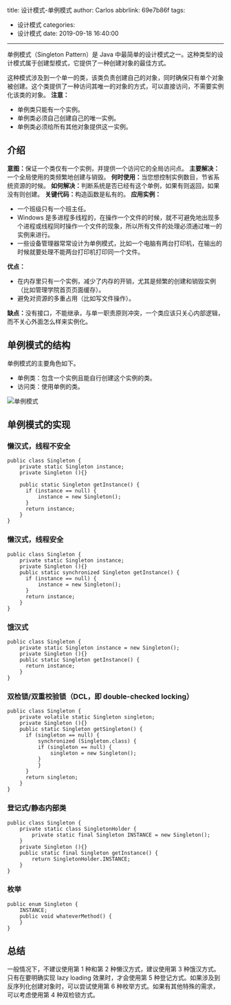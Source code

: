 title: 设计模式-单例模式
author: Carlos
abbrlink: 69e7b86f
tags:
  - 设计模式
categories:
  - 设计模式
date: 2019-09-18 16:40:00
---
单例模式（Singleton Pattern）是 Java 中最简单的设计模式之一。这种类型的设计模式属于创建型模式，它提供了一种创建对象的最佳方式。

这种模式涉及到一个单一的类，该类负责创建自己的对象，同时确保只有单个对象被创建。这个类提供了一种访问其唯一的对象的方式，可以直接访问，不需要实例化该类的对象。
<strong>注意：</strong>
+ 单例类只能有一个实例。
+ 单例类必须自己创建自己的唯一实例。
+ 单例类必须给所有其他对象提供这一实例。

## 介绍
<strong>意图：</strong>保证一个类仅有一个实例，并提供一个访问它的全局访问点。
<strong>主要解决：</strong>一个全局使用的类频繁地创建与销毁。
<strong>何时使用：</strong>当您想控制实例数目，节省系统资源的时候。
<strong>如何解决：</strong>判断系统是否已经有这个单例，如果有则返回，如果没有则创建。
<strong>关键代码：</strong>构造函数是私有的。
<strong>应用实例：</strong>
+ 一个班级只有一个班主任。
+ Windows 是多进程多线程的，在操作一个文件的时候，就不可避免地出现多个进程或线程同时操作一个文件的现象，所以所有文件的处理必须通过唯一的实例来进行。
+ 一些设备管理器常常设计为单例模式，比如一个电脑有两台打印机，在输出的时候就要处理不能两台打印机打印同一个文件。

<strong>优点：</strong>
+ 在内存里只有一个实例，减少了内存的开销，尤其是频繁的创建和销毁实例（比如管理学院首页页面缓存）。
+ 避免对资源的多重占用（比如写文件操作）。

<strong>缺点：</strong>没有接口，不能继承，与单一职责原则冲突，一个类应该只关心内部逻辑，而不关心外面怎么样来实例化。
<!-- more -->
## 单例模式的结构
单例模式的主要角色如下。
+ 单例类：包含一个实例且能自行创建这个实例的类。
+ 访问类：使用单例的类。

![单例模式](/uploads/singleton.png)

## 单例模式的实现

### 懒汉式，线程不安全
```
public class Singleton {  
    private static Singleton instance;  
    private Singleton (){}  
  
    public static Singleton getInstance() {  
      if (instance == null) {  
          instance = new Singleton();  
      }  
      return instance;  
    }  
}
```

### 懒汉式，线程安全
```
public class Singleton {  
    private static Singleton instance;  
    private Singleton (){}  
    public static synchronized Singleton getInstance() {  
      if (instance == null) {  
          instance = new Singleton();  
      }  
      return instance;  
    }  
}
```

### 饿汉式

```
public class Singleton {  
    private static Singleton instance = new Singleton();  
    private Singleton (){}  
    public static Singleton getInstance() {  
      return instance;  
    }  
}
```

### 双检锁/双重校验锁（DCL，即 double-checked locking）

```
public class Singleton {  
    private volatile static Singleton singleton;  
    private Singleton (){}  
    public static Singleton getSingleton() {  
      if (singleton == null) {  
          synchronized (Singleton.class) {  
          if (singleton == null) {  
              singleton = new Singleton();  
          }  
          }  
      }  
      return singleton;  
    }  
}
```

### 登记式/静态内部类
```
public class Singleton {  
    private static class SingletonHolder {  
    	private static final Singleton INSTANCE = new Singleton();  
    }  
    private Singleton (){}  
    public static final Singleton getInstance() {  
    	return SingletonHolder.INSTANCE;  
    }  
}
```
### 枚举
```
public enum Singleton {  
    INSTANCE;  
    public void whateverMethod() {  
    }  
}
```

## 总结
一般情况下，不建议使用第 1 种和第 2 种懒汉方式，建议使用第 3 种饿汉方式。只有在要明确实现 lazy loading 效果时，才会使用第 5 种登记方式。如果涉及到反序列化创建对象时，可以尝试使用第 6 种枚举方式。如果有其他特殊的需求，可以考虑使用第 4 种双检锁方式。